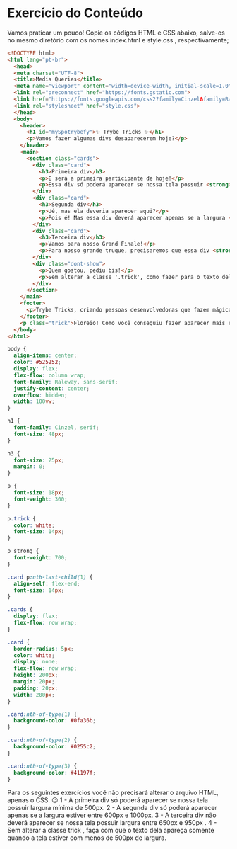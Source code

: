# Exercício do Conteúdo

Vamos praticar um pouco! 
Copie os códigos HTML e CSS abaixo, salve-os no mesmo diretório com os nomes index.html e style.css , respectivamente;
```html
<!DOCTYPE html>
<html lang="pt-br">
  <head>
  <meta charset="UTF-8">
  <title>Media Queries</title>
  <meta name="viewport" content="width=device-width, initial-scale=1.0">
  <link rel="preconnect" href="https://fonts.gstatic.com">
  <link href="https://fonts.googleapis.com/css2?family=Cinzel&family=Raleway:wght@300;700&display=swap" rel="stylesheet">
  <link rel="stylesheet" href="style.css">
  </head>
  <body>
    <header>
      <h1 id="mySpotrybefy">✨ Trybe Tricks ✨</h1>
      <p>Vamos fazer algumas divs desaparecerem hoje?</p>
    </header>
    <main>
      <section class="cards">
        <div class="card">
          <h3>Primeira div</h3>
          <p>E será a primeira participante de hoje!</p>
          <p>Essa div só poderá aparecer se nossa tela possuir <strong>largura mínima</strong> de 500px.</p>
        </div>
        <div class="card">
          <h3>Segunda div</h3>
          <p>Ué, mas ela deveria aparecer aqui?</p>
          <p>Pois é! Mas essa div deverá aparecer apenas se a largura <strong>estiver entre</strong> 600px e 1000px.</p>
        </div>
        <div class="card">
          <h3>Terceira div</h3>
          <p>Vamos para nosso Grand Finale!</p>
          <p>Para nosso grande truque, precisaremos que essa div <strong>não apareça</strong> entre 650px e 950px.</p>
        </div>
        <div class="dont-show">
          <p>Quem gostou, pediu bis!</p>
          <p>Sem alterar a classe '.trick', como fazer para o texto dela aparecer quando a tela estiver com menos de 500px de largura?</p>
        </div>
      </section>
    </main>    
    <footer>
      <p>Trybe Tricks, criando pessoas desenvolvedoras que fazem mágica com as mãos!</p>
    </footer>
    <p class="trick">Floreio! Como você conseguiu fazer aparecer mais essa caixa de texto?</p>
  </body>
</html>
```

```css
body {
  align-items: center;
  color: #525252;
  display: flex;
  flex-flow: column wrap;
  font-family: Raleway, sans-serif;
  justify-content: center;
  overflow: hidden;
  width: 100vw;
}

h1 {
  font-family: Cinzel, serif;
  font-size: 48px;
}

h3 {
  font-size: 25px;
  margin: 0;
}

p {
  font-size: 18px;
  font-weight: 300;
}

p.trick {
  color: white;
  font-size: 14px;
}

p strong {
  font-weight: 700;
}

.card p:nth-last-child(1) {
  align-self: flex-end;
  font-size: 14px;
}

.cards {
  display: flex;
  flex-flow: row wrap;
}

.card {
  border-radius: 5px;
  color: white;
  display: none;
  flex-flow: row wrap;
  height: 200px;
  margin: 20px;
  padding: 20px;
  width: 200px;
}

.card:nth-of-type(1) {
  background-color: #0fa36b;
}

.card:nth-of-type(2) {
  background-color: #0255c2;
}

.card:nth-of-type(3) {
  background-color: #41197f;
}
```

Para os seguintes exercícios você não precisará alterar o arquivo HTML, apenas o CSS. 😉 
1 - A primeira div só poderá aparecer se nossa tela possuir largura mínima de 500px.
2 - A segunda div só poderá aparecer apenas se a largura estiver entre 600px e 1000px.
3 - A terceira div não deverá aparecer se nossa tela possuir largura entre 650px e 950px .
4 - Sem alterar a classe trick , faça com que o texto dela apareça somente quando a tela estiver com menos de 500px de largura.